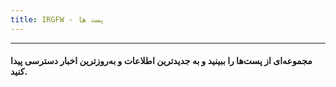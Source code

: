 ```yaml
---
title: IRGFW - پست ها
---
```

---

#### مجموعه‌ای از پست‌ها را ببینید و به جدیدترین اطلاعات و به‌روزترین اخبار دسترسی پیدا کنید.
